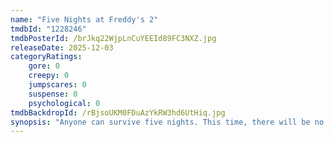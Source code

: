 ```yaml
---
name: "Five Nights at Freddy's 2"
tmdbId: "1228246"
tmdbPosterId: /brJkq22WjpLnCuYEEId89FC3NXZ.jpg
releaseDate: 2025-12-03
categoryRatings:
    gore: 0
    creepy: 0
    jumpscares: 0
    suspense: 0
    psychological: 0
tmdbBackdropId: /rBjsoUKM0FDuAzYkRW3hd6UtHiq.jpg
synopsis: "Anyone can survive five nights. This time, there will be no second chances."
---
```

